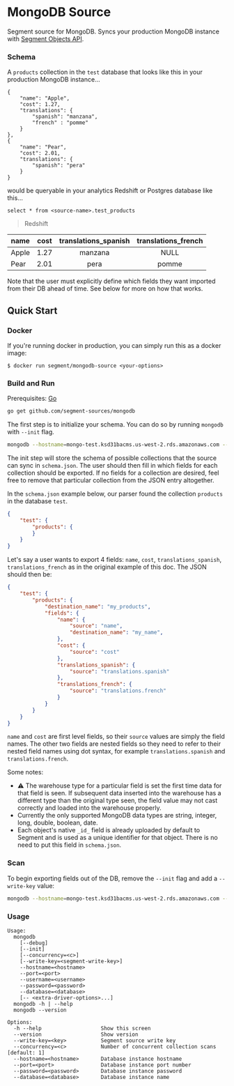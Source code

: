 # MongoDB Source

Segment source for MongoDB. Syncs your production MongoDB instance with [Segment Objects API](https://github.com/segmentio/objects-go).

### Schema
A `products` collection in the `test` database that looks like this in your production MongoDB instance...

```
{
    "name": "Apple",
    "cost": 1.27,
    "translations": {
        "spanish": "manzana",
        "french" : "pomme"
    }
},
{
    "name": "Pear",
    "cost": 2.01,
    "translations": {
        "spanish": "pera"
    }
}
```

would be queryable in your analytics Redshift or Postgres database like this...

```select * from <source-name>.test_products```

> Redshift

| name  | cost  | translations_spanish  | translations_french |
| ----  |:-----:|:---------------------:|:-------------------:|
| Apple | 1.27  | manzana               | NULL                |
| Pear  | 2.01  | pera                  | pomme               |

Note that the user must explicitly define which fields they want imported from their DB ahead of time. See below for more on how that works.

## Quick Start

### Docker

If you're running docker in production, you can simply run this as a docker image:

```
$ docker run segment/mongodb-source <your-options>
```

### Build and Run
Prerequisites: [Go](https://golang.org/doc/install)

```bash
go get github.com/segment-sources/mongodb
```

The first step is to initialize your schema. You can do so by running `mongodb` with `--init` flag.
```bash
mongodb --hostname=mongo-test.ksd31bacms.us-west-2.rds.amazonaws.com --port=27017 --username=segment --password=cndgks9102baajls --database=segment --sslmode=prefer --init
```
The init step will store the schema of possible collections that the source can sync in `schema.json`. The user should then fill in which fields for each collection should be exported. If no fields for a collection are desired, feel free to remove that particular collection from the JSON entry altogether.

In the `schema.json` example below, our parser found the collection `products` in the database `test`.
```json
{
    "test": {
        "products": {
        }
    }
}
```

Let's say a user wants to export 4 fields: `name`, `cost`, `translations_spanish`, `translations_french` as in the original example of this doc. The JSON should then be:
```json
{
    "test": {
        "products": {
            "destination_name": "my_products",
            "fields": {
                "name": {
                    "source": "name",
                    "destination_name": "my_name",
                },
                "cost": {
                    "source": "cost"
                },
                "translations_spanish": {
                    "source": "translations.spanish"
                },
                "translations_french": {
                    "source": "translations.french"
                }
            }
        }
    }
}
```
`name` and `cost` are first level fields, so their `source` values are simply the field names. The other two fields are nested fields so they need to refer to their nested field names using dot syntax, for example `translations.spanish` and `translations.french`.

Some notes:
* :warning: The warehouse type for a particular field is set the first time data for that field is seen. If subsequent data inserted into the warehouse has a different type than the original type seen, the field value may not cast correctly and loaded into the warehouse properly.
* Currently the only supported MongoDB data types are string, integer, long, double, boolean, date.
* Each object's native `_id_` field is already uploaded by default to Segment and is used as a unique identifier for that object. There is no need to put this field in `schema.json`.


### Scan
To begin exporting fields out of the DB, remove the `--init` flag and add a `--write-key` value:
```bash
mongodb --hostname=mongo-test.ksd31bacms.us-west-2.rds.amazonaws.com --port=27017 --username=segment --password=cndgks9102baajls --database=segment --sslmode=prefer --write-key=ab-200-1alx91kx
```

### Usage
```
Usage:
  mongodb
    [--debug]
    [--init]
    [--concurrency=<c>]
    [--write-key=<segment-write-key>]
    --hostname=<hostname>
    --port=<port>
    --username=<username>
    --password=<password>
    --database=<database>
    [-- <extra-driver-options>...]
  mongodb -h | --help
  mongodb --version

Options:
  -h --help                   Show this screen
  --version                   Show version
  --write-key=<key>           Segment source write key
  --concurrency=<c>           Number of concurrent collection scans [default: 1]
  --hostname=<hostname>       Database instance hostname
  --port=<port>               Database instance port number
  --password=<password>       Database instance password
  --database=<database>       Database instance name
```

